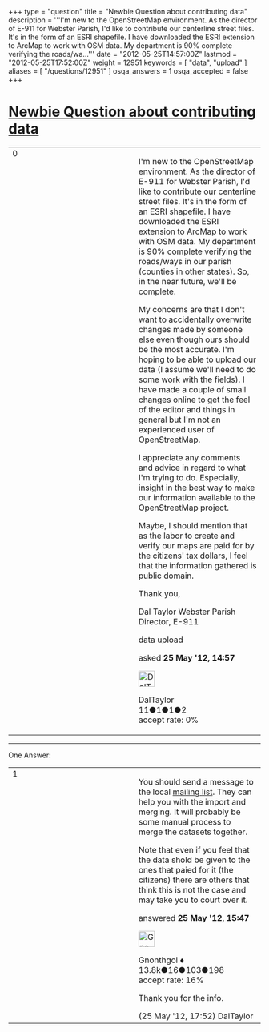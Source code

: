 +++
type = "question"
title = "Newbie Question about contributing data"
description = '''I&#x27;m new to the OpenStreetMap environment. As the director of E-911 for Webster Parish, I&#x27;d like to contribute our centerline street files. It&#x27;s in the form of an ESRI shapefile. I have downloaded the ESRI extension to ArcMap to work with OSM data. My department is 90% complete verifying the roads/wa...'''
date = "2012-05-25T14:57:00Z"
lastmod = "2012-05-25T17:52:00Z"
weight = 12951
keywords = [ "data", "upload" ]
aliases = [ "/questions/12951" ]
osqa_answers = 1
osqa_accepted = false
+++

<div class="headNormal">

# [Newbie Question about contributing data](/questions/12951/newbie-question-about-contributing-data)

</div>

<div id="main-body">

<div id="askform">

<table id="question-table" style="width:100%;">
<colgroup>
<col style="width: 50%" />
<col style="width: 50%" />
</colgroup>
<tbody>
<tr>
<td style="width: 30px; vertical-align: top"><div class="vote-buttons">
<span id="post-12951-upvote" class="ajax-command post-vote up" rel="nofollow" title="I like this post (click again to cancel)"> </span>
<div id="post-12951-score" class="post-score" title="current number of votes">
0
</div>
<span id="post-12951-downvote" class="ajax-command post-vote down" rel="nofollow" title="I dont like this post (click again to cancel)"> </span> <span id="favorite-mark" class="ajax-command favorite-mark" rel="nofollow" title="mark/unmark this question as favorite (click again to cancel)"> </span>
<div id="favorite-count" class="favorite-count">
&#10;</div>
</div></td>
<td><div id="item-right">
<div class="question-body">
<p>I'm new to the OpenStreetMap environment. As the director of E-911 for Webster Parish, I'd like to contribute our centerline street files. It's in the form of an ESRI shapefile. I have downloaded the ESRI extension to ArcMap to work with OSM data. My department is 90% complete verifying the roads/ways in our parish (counties in other states). So, in the near future, we'll be complete.</p>
<p>My concerns are that I don't want to accidentally overwrite changes made by someone else even though ours should be the most accurate. I'm hoping to be able to upload our data (I assume we'll need to do some work with the fields). I have made a couple of small changes online to get the feel of the editor and things in general but I'm not an experienced user of OpenStreetMap.</p>
<p>I appreciate any comments and advice in regard to what I'm trying to do. Especially, insight in the best way to make our information available to the OpenStreetMap project.</p>
<p>Maybe, I should mention that as the labor to create and verify our maps are paid for by the citizens' tax dollars, I feel that the information gathered is public domain.</p>
<p>Thank you,</p>
<p>Dal Taylor Webster Parish Director, E-911</p>
</div>
<div id="question-tags" class="tags-container tags">
<span class="post-tag tag-link-data" rel="tag" title="see questions tagged &#39;data&#39;">data</span> <span class="post-tag tag-link-upload" rel="tag" title="see questions tagged &#39;upload&#39;">upload</span>
</div>
<div id="question-controls" class="post-controls">
&#10;</div>
<div class="post-update-info-container">
<div class="post-update-info post-update-info-user">
<p>asked <strong>25 May '12, 14:57</strong></p>
<img src="https://secure.gravatar.com/avatar/008de6d96d7145c74e267d3edb344308?s=32&amp;d=identicon&amp;r=g" class="gravatar" width="32" height="32" alt="DalTaylor&#39;s gravatar image" />
<p><span>DalTaylor</span><br />
<span class="score" title="11 reputation points">11</span><span title="1 badges"><span class="badge1">●</span><span class="badgecount">1</span></span><span title="1 badges"><span class="silver">●</span><span class="badgecount">1</span></span><span title="2 badges"><span class="bronze">●</span><span class="badgecount">2</span></span><br />
<span class="accept_rate" title="Rate of the user&#39;s accepted answers">accept rate:</span> <span title="DalTaylor has no accepted answers">0%</span></p>
</div>
</div>
<div id="comments-container-12951" class="comments-container">
&#10;</div>
<div id="comment-tools-12951" class="comment-tools">
&#10;</div>
<div class="clear">
&#10;</div>
<div id="comment-12951-form-container" class="comment-form-container">
&#10;</div>
<div class="clear">
&#10;</div>
</div></td>
</tr>
</tbody>
</table>

------------------------------------------------------------------------

<div class="tabBar">

<span id="sort-top"></span>

<div class="headQuestions">

One Answer:

</div>

</div>

<span id="12953"></span>

<div id="answer-container-12953" class="answer">

<table style="width:100%;">
<colgroup>
<col style="width: 50%" />
<col style="width: 50%" />
</colgroup>
<tbody>
<tr>
<td style="width: 30px; vertical-align: top"><div class="vote-buttons">
<span id="post-12953-upvote" class="ajax-command post-vote up" rel="nofollow" title="I like this post (click again to cancel)"> </span>
<div id="post-12953-score" class="post-score" title="current number of votes">
1
</div>
<span id="post-12953-downvote" class="ajax-command post-vote down" rel="nofollow" title="I dont like this post (click again to cancel)"> </span>
</div></td>
<td><div class="item-right">
<div class="answer-body">
<p>You should send a message to the local <a href="https://wiki.openstreetmap.org/wiki/Mailing_lists">mailing list</a>. They can help you with the import and merging. It will probably be some manual process to merge the datasets together.</p>
<p>Note that even if you feel that the data shold be given to the ones that paied for it (the citizens) there are others that think this is not the case and may take you to court over it.</p>
</div>
<div class="answer-controls post-controls">
&#10;</div>
<div class="post-update-info-container">
<div class="post-update-info post-update-info-user">
<p>answered <strong>25 May '12, 15:47</strong></p>
<img src="https://secure.gravatar.com/avatar/44a4438f0146dfd898e24c221fd28b58?s=32&amp;d=identicon&amp;r=g" class="gravatar" width="32" height="32" alt="Gnonthgol&#39;s gravatar image" />
<p><span>Gnonthgol ♦</span><br />
<span class="score" title="13750 reputation points"><span>13.8k</span></span><span title="16 badges"><span class="badge1">●</span><span class="badgecount">16</span></span><span title="103 badges"><span class="silver">●</span><span class="badgecount">103</span></span><span title="198 badges"><span class="bronze">●</span><span class="badgecount">198</span></span><br />
<span class="accept_rate" title="Rate of the user&#39;s accepted answers">accept rate:</span> <span title="Gnonthgol has 57 accepted answers">16%</span></p>
</div>
</div>
<div id="comments-container-12953" class="comments-container">
<span id="12955"></span>
<div id="comment-12955" class="comment">
<div id="post-12955-score" class="comment-score">
&#10;</div>
<div class="comment-text">
<p>Thank you for the info.</p>
</div>
<div id="comment-12955-info" class="comment-info">
<span class="comment-age">(25 May '12, 17:52)</span> <span class="comment-user userinfo">DalTaylor</span>
</div>
</div>
</div>
<div id="comment-tools-12953" class="comment-tools">
&#10;</div>
<div class="clear">
&#10;</div>
<div id="comment-12953-form-container" class="comment-form-container">
&#10;</div>
<div class="clear">
&#10;</div>
</div></td>
</tr>
</tbody>
</table>

</div>

<div class="paginator-container-left">

</div>

</div>

</div>

